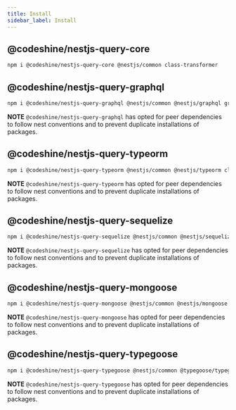 ```yaml
---
title: Install
sidebar_label: Install
---
```


## @codeshine/nestjs-query-core

```sh
npm i @codeshine/nestjs-query-core @nestjs/common class-transformer
```

## @codeshine/nestjs-query-graphql

```sh
npm i @codeshine/nestjs-query-graphql @nestjs/common @nestjs/graphql graphql graphql-subscriptions class-transformer class-validator dataloader
```

**NOTE** `@codeshine/nestjs-query-graphql` has opted for peer dependencies to follow nest conventions and to prevent duplicate installations of packages.

## @codeshine/nestjs-query-typeorm

```sh
npm i @codeshine/nestjs-query-typeorm @nestjs/common @nestjs/typeorm class-transformer typeorm
```

**NOTE** `@codeshine/nestjs-query-typeorm` has opted for peer dependencies to follow nest conventions and to prevent duplicate installations of packages.

## @codeshine/nestjs-query-sequelize

```sh
npm i @codeshine/nestjs-query-sequelize @nestjs/common @nestjs/sequelize sequelize sequelize-typescript
```

**NOTE** `@codeshine/nestjs-query-sequelize` has opted for peer dependencies to follow nest conventions and to prevent duplicate installations of packages.

## @codeshine/nestjs-query-mongoose

```sh
npm i @codeshine/nestjs-query-mongoose @nestjs/common @nestjs/mongoose mongoose mongodb
```

**NOTE** `@codeshine/nestjs-query-mongoose` has opted for peer dependencies to follow nest conventions and to prevent duplicate installations of packages.

## @codeshine/nestjs-query-typegoose

```sh
npm i @codeshine/nestjs-query-typegoose @nestjs/common @typegoose/typegoose nestjs-typegoose mongoose mongodb
```

**NOTE** `@codeshine/nestjs-query-typegoose` has opted for peer dependencies to follow nest conventions and to prevent duplicate installations of packages.

